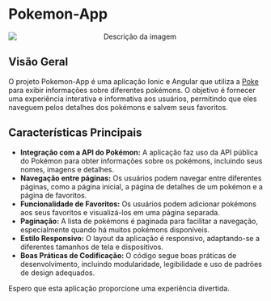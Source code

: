 # Pokemon-App

<div style="text-align: center;">
  <img src="https://i.gifer.com/Td9n.gif" alt="Descrição da imagem" style="display: block; margin: 0 auto;">
</div>

## Visão Geral

O projeto Pokemon-App é uma aplicação Ionic e Angular que utiliza a [Poke](https://pokeapi.co/) para exibir informações sobre diferentes pokémons. O objetivo é fornecer uma experiência interativa e informativa aos usuários, permitindo que eles naveguem pelos detalhes dos pokémons e salvem seus favoritos.

## Características Principais

- **Integração com a API do Pokémon:** A aplicação faz uso da API pública do Pokémon para obter informações sobre os pokémons, incluindo seus nomes, imagens e detalhes.
- **Navegação entre páginas:** Os usuários podem navegar entre diferentes páginas, como a página inicial, a página de detalhes de um pokémon e a página de favoritos.
- **Funcionalidade de Favoritos:** Os usuários podem adicionar pokémons aos seus favoritos e visualizá-los em uma página separada.
- **Paginação:** A lista de pokémons é paginada para facilitar a navegação, especialmente quando há muitos pokémons disponíveis.
- **Estilo Responsivo:** O layout da aplicação é responsivo, adaptando-se a diferentes tamanhos de tela e dispositivos.
- **Boas Práticas de Codificação:** O código segue boas práticas de desenvolvimento, incluindo modularidade, legibilidade e uso de padrões de design adequados.

Espero que esta aplicação proporcione uma experiência divertida.
